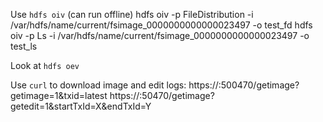
Use `hdfs oiv` (can run offline)
hdfs oiv -p FileDistribution -i /var/hdfs/name/current/fsimage_0000000000000023497 -o test_fd
hdfs oiv -p Ls -i /var/hdfs/name/current/fsimage_0000000000000023497 -o test_ls

Look at `hdfs oev`

Use `curl` to download image and edit logs:
https://<namenode>:500470/getimage?getimage=1&txid=latest
https://<namenode>:50470/getimage?getedit=1&startTxId=X&endTxId=Y
